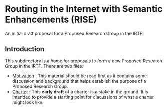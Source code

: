 # Routing in the Internet with Semantic Enhancements (RISE)
An initial draft proposal for a Proposed Research Group in the IRTF

## Introduction
This subdirectory is a home for proposals to form a new Proposed Research Group in the IRTF.
There are two files:
* [Motivation](https://github.com/danielkinguk/sarah/blob/main/RISE/motivation.md) : This material should be read first as it contains some discussion and background that helps establish the purpose of a Proposed Research Group.
* [Charter](https://github.com/danielkinguk/sarah/blob/main/RISE/charter.md) : This **early draft** of a charter is a stake in the ground. It is intended to provide a starting point for discussions of what a charter might look like.
